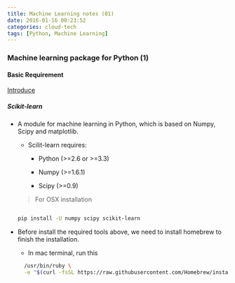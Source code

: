 ```yaml
---
title: Machine Learning notes (01)
date: 2016-01-16 00:23:52
categories: cloud-tech
tags: [Python, Machine Learning]
---
```



### Machine learning package for Python (1)


#### Basic Requirement

[Introduce](http://blog.csdn.net/shuimuqingyi/article/details/24499057)
##### Scikit-learn

* A module for machine learning in Python, which is based on Numpy, Scipy and matplotlib.

    - Scilit-learn requires:

        - Python (>=2.6 or >=3.3)

        - Numpy (>=1.6.1)

        - Scipy (>=0.9)

    > For OSX installation

    ``` bash

    pip install -U numpy scipy scikit-learn

    ```

* Before install the required tools above, we need to install homebrew to finish the installation.

    - In mac terminal, run this
    ``` bash
      /usr/bin/ruby \
      -e "$(curl -fsSL https://raw.githubusercontent.com/Homebrew/install/master/install)"
    ```
